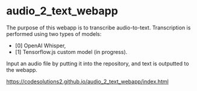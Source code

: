 # audio_2_text_webapp

The purpose of this webapp is to transcribe audio-to-text. Transcription is performed using two types of models: 
- [0] OpenAI Whisper,
- [1] Tensorflow.js custom model (in progress).

Input an audio file by putting it into the repository, and text is outputted to the webapp.

https://codesolutions2.github.io/audio_2_text_webapp/index.html
